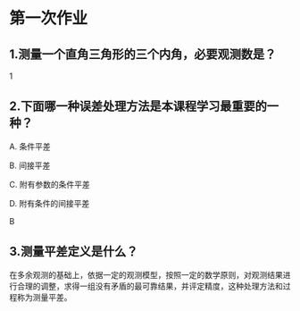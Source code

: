# 第一次作业

## 1.测量一个直角三角形的三个内角，必要观测数是？
1
## 2.下面哪一种误差处理方法是本课程学习最重要的一种？
A. 条件平差

B. 间接平差

C. 附有参数的条件平差

D. 附有条件的间接平差

B

## 3.测量平差定义是什么？

在多余观测的基础上，依据一定的观测模型，按照一定的数学原则，对观测结果进行合理的调整，求得一组没有矛盾的最可靠结果，并评定精度，这种处理方法和过程称为测量平差。
